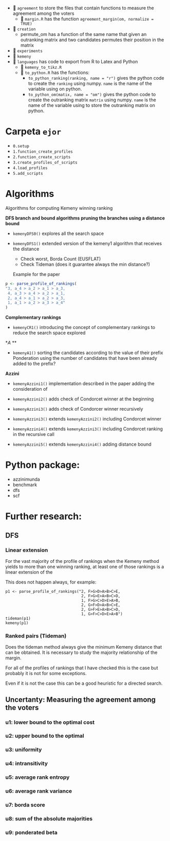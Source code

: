 - :file_folder: `agreement` to store the files that contain functions to measure the agreement among the voters
  - :page_facing_up: `margin.R` has the function `agreement_margin(om, normalize = TRUE)`
- :file_folder: `creation`
  - permute_om has a function of the same name that given an outranking matrix and two candidates permutes their position in the matrix
- :file_folder: `experiments`
- :file_folder: `kemeny`
- :file_folder: `languages` has code to export from R to Latex and Python
  - :page_facing_up: `kemeny_to_tikz.R`
  - :page_facing_up: `to_python.R` has the functions:
    - `to_python_ranking(ranking, name = "r")` gives the python code to create
    the `ranking` using numpy. `name` is the name of the variable using on python.
    - `to_python_om(matix, name = "om")` gives the python code to create
    the outranking matrix `matrix` using numpy. `name` is the name of the variable using to store the outranking matrix on python.
    
    
# Carpeta `ejor`

- `0.setup`
- `1.function_create_profiles`
- `2.function_create_scripts`
- `3.create_profiles_of_scripts`
- `4.load_profiles`
- `5.add_scripts`


# Algorithms

Algorithms for computing Kemeny winning ranking
 
**DFS branch and bound algorithms pruning the branches using a distance bound**

- `kemenyDFS0()` explores all the search space
- `kemenyDFS1()` extended version of the kemeny1 algorithm that receives the distance
  - Check worst, Borda Count (EUSFLAT)
  - Check Tideman (does it guarantee always the min distance?)
  
  Example for the paper
  
```r
p <- parse_profile_of_rankings(
"3, a_4 > a_2 > a_1 > a_3,
 4, a_3 > a_4 > a_2 > a_1,
 2, a_4 > a_1 > a_2 > a_3,
 1, a_1 > a_2 > a_3 > a_4"
)
```


**Complementary rankings**

- `kemenyCR1()` introducing the concept of complementary rankings to reduce the search space explored

**A* **

- `kemenyA1()` sorting the candidates according to the value of their prefix
Ponderation using the number of candidates that have been already added to the prefix?

**Azzini**

- `kemenyAzzini1()` implementation described in the paper adding the consideration of 
- `kemenyAzzini2()` adds check of Condorcet winner at the beginning
- `kemenyAzzini3()` adds check of Condorcer winner recursively

- `kemenyAzzini3()` extends `kemenyAzzini2()` including Condorcet winner
- `kemenyAzzini4()` extends `kemenyAzzini3()` including Condorcet ranking in the recursive call
- `kemenyAzzini5()` extends `kemenyAzzini4()` adding distance bound

# Python package:

- azzinimunda
- benchmark
- dfs
- scf

# Further research:

## DFS

### Linear extension

For the vast majority of the profile of rankings when the Kemeny method yields to more than one winning ranking, at least one of those rankings is a linear extension of the 

This does not happen always, for example:

```
p1 <- parse_profile_of_rankings("2, F>G>D>A>B>C>E,
                                 2, F>G>E>A>B>C>D,
                                 1, F>G>C>D>E>A>B,
                                 2, G>F>D>A>B>C>E,
                                 2, G>F>E>A>B>C>D,
                                 1, G>F>C>D>E>A>B")
tideman(p1)
kemeny(p1)
```

### Ranked pairs (Tideman)

Does the tideman method always give the minimum Kemeny distance that can be obtained. It is necessary to study the majority relationship of the margin.

For all of the profiles of rankings that I have checked this is the case but probably it is not for some exceptions.

Even if it is not the case this can be a good heuristic for a directed search.

## Uncertanty: Measuring the agreement among the voters

### u1: lower bound to the optimal cost



### u2: upper bound to the optimal 

### u3: uniformity

### u4: intransitivity

### u5: average rank entropy

### u6: average rank variance

### u7: borda score

### u8: sum of the absolute majorities


### u9: ponderated beta



